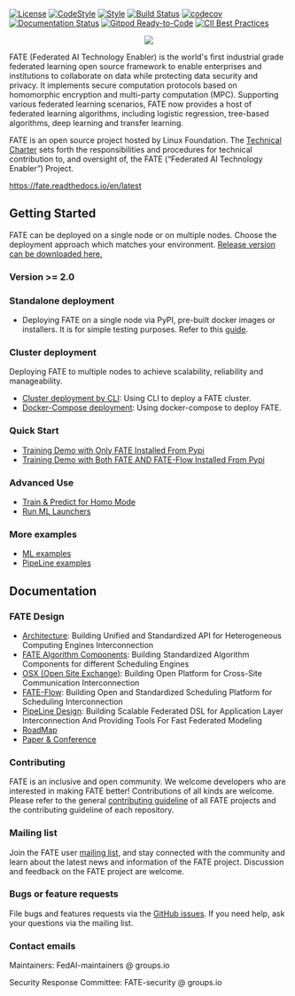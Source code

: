 [![License](https://img.shields.io/badge/License-Apache%202.0-blue.svg)](https://opensource.org/licenses/Apache-2.0) [![CodeStyle](https://img.shields.io/badge/Check%20Style-Google-brightgreen)](https://checkstyle.sourceforge.io/google_style.html) [![Style](https://img.shields.io/badge/Check%20Style-Black-black)](https://checkstyle.sourceforge.io/google_style.html) [![Build Status](https://travis-ci.org/FederatedAI/FATE.svg?branch=master)](https://travis-ci.org/FederatedAI/FATE)
[![codecov](https://codecov.io/gh/FederatedAI/FATE/branch/master/graph/badge.svg)](https://codecov.io/gh/FederatedAI/FATE)
[![Documentation Status](https://readthedocs.org/projects/fate/badge/?version=latest)](https://fate.readthedocs.io/en/latest/?badge=latest)
[![Gitpod Ready-to-Code](https://img.shields.io/badge/Gitpod-Ready--to--Code-blue?logo=gitpod)](https://gitpod.io/from-referrer/)
[![CII Best Practices](https://bestpractices.coreinfrastructure.org/projects/6308/badge)](https://bestpractices.coreinfrastructure.org/projects/6308)


<div align="center">
  <img src="./doc/images/FATE_logo.png">
</div>


FATE (Federated AI Technology Enabler) is the world's first industrial grade federated learning open source framework to enable enterprises and institutions to collaborate on data while protecting data security and privacy. 
It implements secure computation protocols based on homomorphic encryption and multi-party computation (MPC). 
Supporting various federated learning scenarios, FATE now provides a host of federated learning algorithms, including logistic regression, tree-based algorithms, deep learning and transfer learning.


FATE is an open source project hosted by Linux Foundation. The [Technical Charter](https://github.com/FederatedAI/FATE-Community/blob/master/FATE_Project_Technical_Charter.pdf) sets forth the responsibilities and procedures for technical contribution to, and oversight of, the FATE (“Federated AI Technology Enabler”) Project. 

<https://fate.readthedocs.io/en/latest>


## Getting Started
FATE can be deployed on a single node or on multiple nodes. Choose the deployment approach which matches your environment.
[Release version can be downloaded here.](https://github.com/FederatedAI/FATE/wiki/Download)


### Version >= 2.0
### Standalone deployment

- Deploying FATE on a single node via PyPI, pre-built docker images or installers. It is for simple testing purposes. Refer to this [guide](./deploy/standalone-deploy/).

### Cluster deployment
Deploying FATE to multiple nodes to achieve scalability, reliability and manageability.
- [Cluster deployment by CLI](./deploy/cluster-deploy): Using CLI to deploy a FATE cluster.
- [Docker-Compose deployment](./deploy/docker-compose): Using docker-compose to deploy FATE.

### Quick Start
- [Training Demo with Only FATE Installed From Pypi](doc/2.0/fate/ml)
- [Training Demo with Both FATE AND FATE-Flow Installed From Pypi](doc/2.0/fate/quick_start.md)

### Advanced Use
- [Train & Predict for Homo Mode](./doc/2.0/fate/homo_quick_start.md)
- [Run ML Launchers](./doc/README.md#run-ml-modulessince-v200)

### More examples
- [ML examples](examples/launchers)
- [PipeLine examples](examples/pipeline)

## Documentation

### FATE Design
- [Architecture](./doc/architecture/README.md): Building Unified and Standardized API for Heterogeneous Computing Engines Interconnection
- [FATE Algorithm Components](./doc/2.0/fate/components/README.md): Building Standardized Algorithm Components for different Scheduling Engines
- [OSX (Open Site Exchange)](./doc/2.0/osx/osx.md): Building Open Platform for Cross-Site Communication Interconnection
- [FATE-Flow](https://github.com/FederatedAI/FATE-Flow/blob/main/doc/fate_flow.md): Building Open and Standardized Scheduling Platform for Scheduling Interconnection 
- [PipeLine Design](https://github.com/FederatedAI/FATE-Client/blob/main/doc/pipeline.md): Building Scalable Federated DSL for Application Layer Interconnection And Providing Tools For Fast Federated Modeling
- [RoadMap](./doc/images/roadmap.png)
- [Paper & Conference](./doc/resources/README.md)


### Contributing
FATE is an inclusive and open community. We welcome developers who are interested in making FATE better! Contributions of all kinds are welcome. Please refer to the general [contributing guideline](https://github.com/FederatedAI/FATE-Community/blob/master/CONTRIBUTING.md) of all FATE projects and the contributing guideline of each repository.

### Mailing list 

Join the FATE user [mailing list](https://groups.io/g/Fate-FedAI), and stay connected with the community and learn about the latest news and information of the FATE project. Discussion and feedback on the FATE project are welcome.


### Bugs or feature requests

File bugs and features requests via the [GitHub issues](https://github.com/FederatedAI/FATE/issues). If you need help, ask your questions via the mailing list.

### Contact emails

Maintainers: FedAI-maintainers @ groups.io

Security Response Committee: FATE-security @ groups.io




